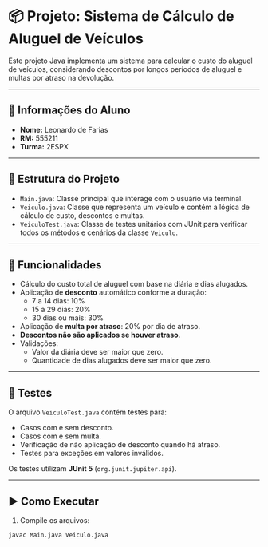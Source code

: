 # 📦 Projeto: Sistema de Cálculo de Aluguel de Veículos

Este projeto Java implementa um sistema para calcular o custo do aluguel de veículos, considerando descontos por longos períodos de aluguel e multas por atraso na devolução.

---

## 👤 Informações do Aluno

- **Nome:** Leonardo de Farias  
- **RM:** 555211  
- **Turma:** 2ESPX  

---

## 📁 Estrutura do Projeto

- `Main.java`: Classe principal que interage com o usuário via terminal.
- `Veiculo.java`: Classe que representa um veículo e contém a lógica de cálculo de custo, descontos e multas.
- `VeiculoTest.java`: Classe de testes unitários com JUnit para verificar todos os métodos e cenários da classe `Veiculo`.

---

## 🧠 Funcionalidades

- Cálculo do custo total de aluguel com base na diária e dias alugados.
- Aplicação de **desconto** automático conforme a duração:
  - 7 a 14 dias: 10%
  - 15 a 29 dias: 20%
  - 30 dias ou mais: 30%
- Aplicação de **multa por atraso**: 20% por dia de atraso.
- **Descontos não são aplicados se houver atraso**.
- Validações:
  - Valor da diária deve ser maior que zero.
  - Quantidade de dias alugados deve ser maior que zero.

---

## 🧪 Testes

O arquivo `VeiculoTest.java` contém testes para:
- Casos com e sem desconto.
- Casos com e sem multa.
- Verificação de não aplicação de desconto quando há atraso.
- Testes para exceções em valores inválidos.

Os testes utilizam **JUnit 5** (`org.junit.jupiter.api`).

---

## ▶️ Como Executar

1. Compile os arquivos:

```bash
javac Main.java Veiculo.java
